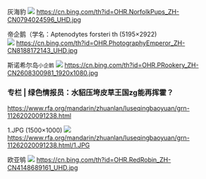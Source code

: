 灰海豹
<img src="https://cn.bing.com/th?id=OHR.NorfolkPups_ZH-CN0794024596_UHD.jpg">
https://cn.bing.com/th?id=OHR.NorfolkPups_ZH-CN0794024596_UHD.jpg

帝企鹅（学名：Aptenodytes forsteri
th (5195×2922)<br>
<img src="https://cn.bing.com/th?id=OHR.PhotographyEmperor_ZH-CN8188172143_UHD.jpg">
https://cn.bing.com/th?id=OHR.PhotographyEmperor_ZH-CN8188172143_UHD.jpg

斯诺希尔岛`小企鹅`
<img src="https://cn.bing.com/th?id=OHR.PRookery_ZH-CN2608300981_1920x1080.jpg">
https://cn.bing.com/th?id=OHR.PRookery_ZH-CN2608300981_1920x1080.jpg

### 专栏 | 绿色情报员：水貂压垮皮草王国zg能再挥霍？
https://www.rfa.org/mandarin/zhuanlan/luseqingbaoyuan/grn-11262020091238.html

1.JPG (1500×1000)
<img src="https://www.rfa.org/mandarin/zhuanlan/luseqingbaoyuan/grn-11262020091238.html/1.JPG">
https://www.rfa.org/mandarin/zhuanlan/luseqingbaoyuan/grn-11262020091238.html/1.JPG

欧亚鸲
<img src="https://cn.bing.com/th?id=OHR.RedRobin_ZH-CN4148689161_UHD.jpg">
https://cn.bing.com/th?id=OHR.RedRobin_ZH-CN4148689161_UHD.jpg
